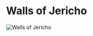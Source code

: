 # Walls of Jericho

![Walls of Jericho](http://assets.farmhouse.co/publishing/1-shoot-it-yourself/images/walls-of-jericho-1.jpg)
